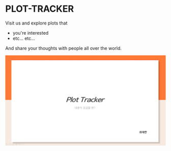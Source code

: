 # PLOT-TRACKER

Visit us and explore plots that
- you're interested
- etc... etc...

And share your thoughts with people all over the world.

![PPT 소개](./project-resource/image/plot_tracker_introduction_mainpng.png)